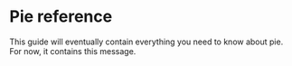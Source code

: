 # Pie reference
This guide will eventually contain everything you need to know about pie. For now, it contains this message.